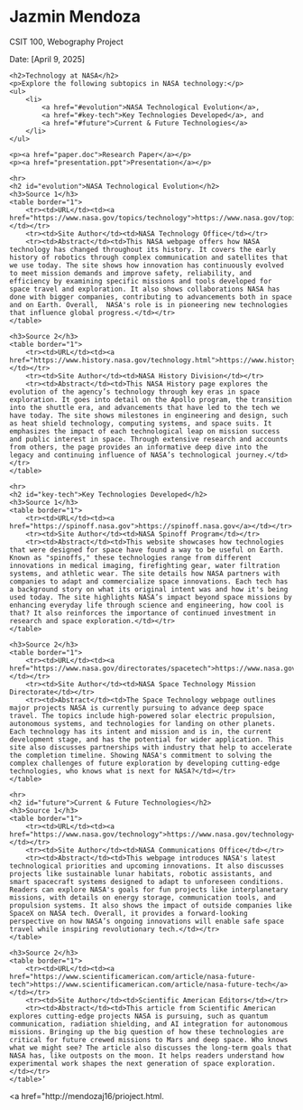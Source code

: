 <!DOCTYPE html>
<html lang="en">
<head>
    <meta charset="UTF-8">
    <meta name="viewport" content="width=device-width, initial-scale=1.0">
    <title>Technology at NASA</title>
</head>
<body>
    <h1>Jazmin Mendoza</h1>
    <p>CSIT 100, Webography Project</p>
    <p>Date: [April 9, 2025]</p>

    <h2>Technology at NASA</h2>
    <p>Explore the following subtopics in NASA technology:</p>
    <ul>
        <li>
            <a href="#evolution">NASA Technological Evolution</a>,
            <a href="#key-tech">Key Technologies Developed</a>, and
            <a href="#future">Current & Future Technologies</a>
        </li>
    </ul>

    <p><a href="paper.doc">Research Paper</a></p>
    <p><a href="presentation.ppt">Presentation</a></p>

    <hr>
    <h2 id="evolution">NASA Technological Evolution</h2>
    <h3>Source 1</h3>
    <table border="1">
        <tr><td>URL</td><td><a href="https://www.nasa.gov/topics/technology">https://www.nasa.gov/topics/technology</a></td></tr>
        <tr><td>Site Author</td><td>NASA Technology Office</td></tr>
        <tr><td>Abstract</td><td>This NASA webpage offers how NASA technology has changed throughout its history. It covers the early history of robotics through complex communication and satellites that we use today. The site shows how innovation has continuously evolved to meet mission demands and improve safety, reliability, and efficiency by examining specific missions and tools developed for space travel and exploration. It also shows collaborations NASA has done with bigger companies, contributing to advancements both in space and on Earth. Overall,  NASA's role is in pioneering new technologies that influence global progress.</td></tr>
    </table>

    <h3>Source 2</h3>
    <table border="1">
        <tr><td>URL</td><td><a href="https://www.history.nasa.gov/technology.html">https://www.history.nasa.gov/technology.html</a></td></tr>
        <tr><td>Site Author</td><td>NASA History Division</td></tr>
        <tr><td>Abstract</td><td>This NASA History page explores the evolution of the agency’s technology through key eras in space exploration. It goes into detail on the Apollo program, the transition into the shuttle era, and advancements that have led to the tech we have today. The site shows milestones in engineering and design, such as heat shield technology, computing systems, and space suits. It emphasizes the impact of each technological leap on mission success and public interest in space. Through extensive research and accounts from others, the page provides an informative deep dive into the legacy and continuing influence of NASA’s technological journey.</td></tr>
    </table>

    <hr>
    <h2 id="key-tech">Key Technologies Developed</h2>
    <h3>Source 1</h3>
    <table border="1">
        <tr><td>URL</td><td><a href="https://spinoff.nasa.gov">https://spinoff.nasa.gov</a></td></tr>
        <tr><td>Site Author</td><td>NASA Spinoff Program</td></tr>
        <tr><td>Abstract</td><td>This website showcases how technologies that were designed for space have found a way to be useful on Earth. Known as "spinoffs," these technologies range from different innovations in medical imaging, firefighting gear, water filtration systems, and athletic wear. The site details how NASA partners with companies to adapt and commercialize space innovations. Each tech has a background story on what its original intent was and how it's being used today. The site highlights NASA’s impact beyond space missions by enhancing everyday life through science and engineering, how cool is that? It also reinforces the importance of continued investment in research and space exploration.</td></tr>
    </table>

    <h3>Source 2</h3>
    <table border="1">
        <tr><td>URL</td><td><a href="https://www.nasa.gov/directorates/spacetech">https://www.nasa.gov/directorates/spacetech</a></td></tr>
        <tr><td>Site Author</td><td>NASA Space Technology Mission Directorate</td></tr>
        <tr><td>Abstract</td><td>The Space Technology webpage outlines major projects NASA is currently pursuing to advance deep space travel. The topics include high-powered solar electric propulsion, autonomous systems, and technologies for landing on other planets. Each technology has its intent and mission and is in, the current development stage, and has the potential for wider application. This site also discusses partnerships with industry that help to accelerate the completion timeline. Showing NASA's commitment to solving the complex challenges of future exploration by developing cutting-edge technologies, who knows what is next for NASA?</td></tr>
    </table>

    <hr>
    <h2 id="future">Current & Future Technologies</h2>
    <h3>Source 1</h3>
    <table border="1">
        <tr><td>URL</td><td><a href="https://www.nasa.gov/technology">https://www.nasa.gov/technology</a></td></tr>
        <tr><td>Site Author</td><td>NASA Communications Office</td></tr>
        <tr><td>Abstract</td><td>This webpage introduces NASA's latest technological priorities and upcoming innovations. It also discusses projects like sustainable lunar habitats, robotic assistants, and smart spacecraft systems designed to adapt to unforeseen conditions. Readers can explore NASA's goals for fun projects like interplanetary missions, with details on energy storage, communication tools, and propulsion systems. It also shows the impact of outside companies like SpaceX on NASA tech. Overall, it provides a forward-looking perspective on how NASA’s ongoing innovations will enable safe space travel while inspiring revolutionary tech.</td></tr>
    </table>

    <h3>Source 2</h3>
    <table border="1">
        <tr><td>URL</td><td><a href="https://www.scientificamerican.com/article/nasa-future-tech">https://www.scientificamerican.com/article/nasa-future-tech</a></td></tr>
        <tr><td>Site Author</td><td>Scientific American Editors</td></tr>
        <tr><td>Abstract</td><td>This article from Scientific American explores cutting-edge projects NASA is pursuing, such as quantum communication, radiation shielding, and AI integration for autonomous missions. Bringing up the big question of how these technologies are critical for future crewed missions to Mars and deep space. Who knows what we might see? The article also discusses the long-term goals that NASA has, like outposts on the moon. It helps readers understand how experimental work shapes the next generation of space exploration.</td></tr>
    </table>’
<a href="http://mendozaj16/prioject.html.</a>
</body>
</html>
